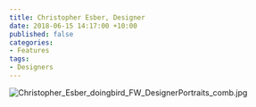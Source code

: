 ```yaml
---
title: Christopher Esber, Designer
date: 2018-06-15 14:17:00 +10:00
published: false
categories:
- Features
tags:
- Designers
---
```


![Christopher_Esber_doingbird_FW_DesignerPortraits_comb.jpg](/api/v2/sites/5ab8508049a3a2481fa7cbd4/source/_uploads/Christopher_Esber_doingbird_FW_DesignerPortraits_comb.jpg?download)